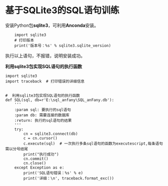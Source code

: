 # 基于SQLite3的SQL语句训练

安装Python包**sqlite3**，可利用**Anconda**安装。
```
    import sqlite3
    # 打印版本
    print('版本号：%s' % sqlite3.sqlite_version)
```
执行以上语句，不报错，说明安装成功。

**利用sqlite3包实现SQL语句的执行函数**

```
import sqlite3
import traceback  # 打印错误的详细信息


#  利用sqlite3包实现SQL语句的执行函数
def SQL(sql, db=r'E:\sql_anfany\SQL_anFany.db'):
    '''
    :param sql: 要执行的sql语句
    :param db: 需要连接的数据库
    :return: 执行的sql语句的结果
    '''
    try:
        cn = sqlite3.connect(db)
        c = cn.cursor()
        c.execute(sql)  # 一次执行多条sql语句的函数为executescript,每条语句需以分号结尾
        print("执行成功")
        cn.commit()
        cn.close()
    except Exception as e:
        print('SQL语句错误：%s' % e)
        print('详细：\n', traceback.format_exc())
```
